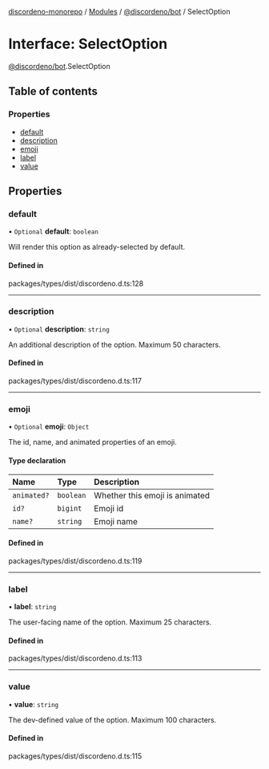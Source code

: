 [discordeno-monorepo](../README.md) / [Modules](../modules.md) / [@discordeno/bot](../modules/discordeno_bot.md) / SelectOption

# Interface: SelectOption

[@discordeno/bot](../modules/discordeno_bot.md).SelectOption

## Table of contents

### Properties

- [default](discordeno_bot.SelectOption.md#default)
- [description](discordeno_bot.SelectOption.md#description)
- [emoji](discordeno_bot.SelectOption.md#emoji)
- [label](discordeno_bot.SelectOption.md#label)
- [value](discordeno_bot.SelectOption.md#value)

## Properties

### default

• `Optional` **default**: `boolean`

Will render this option as already-selected by default.

#### Defined in

packages/types/dist/discordeno.d.ts:128

---

### description

• `Optional` **description**: `string`

An additional description of the option. Maximum 50 characters.

#### Defined in

packages/types/dist/discordeno.d.ts:117

---

### emoji

• `Optional` **emoji**: `Object`

The id, name, and animated properties of an emoji.

#### Type declaration

| Name        | Type      | Description                    |
| :---------- | :-------- | :----------------------------- |
| `animated?` | `boolean` | Whether this emoji is animated |
| `id?`       | `bigint`  | Emoji id                       |
| `name?`     | `string`  | Emoji name                     |

#### Defined in

packages/types/dist/discordeno.d.ts:119

---

### label

• **label**: `string`

The user-facing name of the option. Maximum 25 characters.

#### Defined in

packages/types/dist/discordeno.d.ts:113

---

### value

• **value**: `string`

The dev-defined value of the option. Maximum 100 characters.

#### Defined in

packages/types/dist/discordeno.d.ts:115
